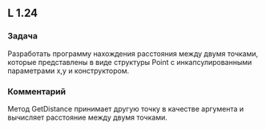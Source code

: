## L 1.24

### Задача
Разработать программу нахождения расстояния между двумя точками, которые представлены в виде структуры Point с инкапсулированными параметрами x,y и конструктором.

### Комментарий
Метод GetDistance принимает другую точку в качестве аргумента и вычисляет расстояние между двумя точками.
